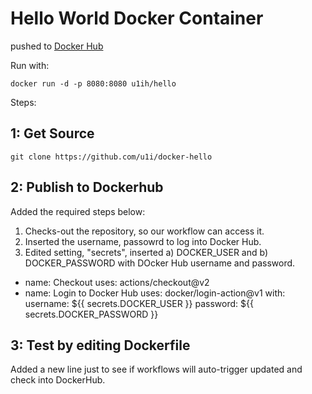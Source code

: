 # Hello World Docker Container

pushed to [Docker Hub
](https://hub.docker.com/r/u1ih/hello)

Run with:

`docker run -d -p 8080:8080 u1ih/hello`

Steps:

## 1: Get Source

`git clone https://github.com/u1i/docker-hello`

## 2: Publish to Dockerhub
Added the required steps below:

1) Checks-out the repository, so our workflow can access it.
2) Inserted the username, passowrd to log into Docker Hub.
3) Edited setting, "secrets", inserted a) DOCKER_USER and b) DOCKER_PASSWORD with DOcker Hub username and password.
 -
    name: Checkout 
    uses: actions/checkout@v2
 -
    name: Login to Docker Hub
    uses: docker/login-action@v1
    with:
       username: ${{ secrets.DOCKER_USER }}
       password: ${{ secrets.DOCKER_PASSWORD }}

## 3: Test by editing Dockerfile
Added a new line just to see if workflows will auto-trigger updated and check into DockerHub.

